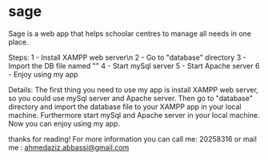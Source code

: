 # sage
Sage is a web app that helps schoolar centres to manage all needs in one place.

Steps:
1 - Install XAMPP web server\n
2 - Go to "database" directory
3 - Import the DB file named ""
4 - Start mySql server
5 - Start Apache server
6 - Enjoy using my app


Details:
The first thing you need to use my app is install XAMPP web server, so you could use mySql server and Apache server.
Then go to "database" directory and import the database file to your XAMPP app in your local machine.
Furthermore start mySql and Apache server in your local machine. 
Now you can enjoy using my app.

thanks for reading! For more information you can call me: 20258316 or mail me : ahmedaziz.abbassi@gmail.com
